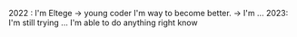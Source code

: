 2022 : I'm Eltege -> young coder I'm way to become better.
-> I'm ...
2023: I'm still trying ... I'm able to do anything right know
